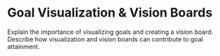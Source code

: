 # Goal Visualization & Vision Boards

Explain the importance of visualizing goals and creating a vision board. Describe how visualization and vision boards can contribute to goal attainment.